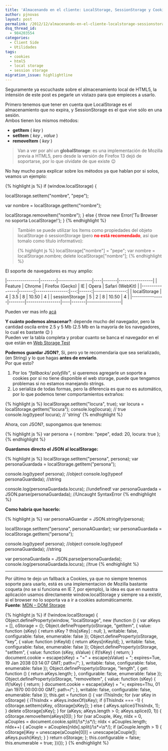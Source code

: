 ```yaml
---
title: 'Almacenando en el cliente: LocalStorage, SessionStorage y Cookies'
author: pjnovas
layout: post
permalink: /2012/12/almacenando-en-el-cliente-localstorage-sessionstorage-y-cookies/
dsq_thread_id:
  - 984203554
categories:
  - Client Side
  - Utilidades
tags:
  - cookies
  - html5
  - local storage
  - session storage
migration_issue: highlightline
---
```

Seguramente ya escuchaste sobre el almacenamiento local de HTML5, la intensión de este post es pegarle un vistazo para que empieces a usarlo.

Primero tenemos que tener en cuenta que LocalStorage es el almacenamiento que no expira, y SessionStorage es el que vive sólo en una sesión.  
Ambos tienen los mismos métodos:

  * **getItem** ( *key* )
  * **setItem** ( *key* , *value* )
  * **removeItem** ( *key* )

> Van a ver por ahí un **globalStorage**: es una implementación de Mozilla previa a HTML5, pero desde la versión de Firefox 13 dejó de soportarse, por lo que olvidate de que existe 😉

No hay mucho para explicar sobre los métodos ya que hablan por si solos, veamos un ejemplo:

{% highlight js %}
if (window.localStorage) {

  localStorage.setItem("nombre", "pepe");

  var nombre = localStorage.getItem("nombre");

  localStorage.removeItem("nombre");
}
else {
  throw new Error('Tu Browser no soporta LocalStorage!');
}
 {% endhighlight %}

> También se puede utilizar los Items como propiedades del objeto localStorage ó sessionStorage (pero <font style="color:red"><strong>no está recomendado</strong></font>, así que tomalo como título informativo):
>
> {% highlight js %}
localStorage["nombre"] = "pepe";
var nombre = localStorage.nombre;
delete localStorage["nombre"];
 {% endhighlight %}

El soporte de navegadores es muy amplio:

|----------------|--------|-----------------|----|-------|-----------------|
|    Feature     | Chrome | Firefox (Gecko) | IE | Opera | Safari (WebKit) |
|----------------|-------:|----------------:|---:|------:|----------------:|
| localStorage   |      4 | 3.5             |  8 | 10.50 |               4 |
| sessionStorage |      5 | 2               |  8 | 10.50 |               4 |
|----------------|--------|-----------------|----|-------|-----------------|

Pueden ver mas info [acá][1]

**Y cuánto podemos almacenar?**: depende mucho del navegador, pero la cantidad oscila entre 2.5 y 5 Mb (2.5 Mb en la mayoría de los navegadores, lo cual es bastante 😉 )  
Pueden ver la tabla completa y probar cuanto se banca el navegador en el que están en [Web Storage Test][2]

**Podemos guardar JSON?**, Si, pero yo te recomendaria que sea serializado, (en String) y lo que hagas **antes de enviarlo**.  
Por que esto?

  1. Por los *&#8220;fallbacks/ polyfills&#8221;*, si queremos agregarle un soporte a cookies por si no tiene disponible el web storage, puede que tengamos problemas si no estamos manejando strings.
  2. Lo serializa de todas formas, pero la diferencia es que no es automático, por lo que podemos tener comportamientos extraños:

{% highlight js %}
localStorage.setItem("locura", true);
  var locura = localStorage.getItem("locura");
  console.log(locura); // true
  console.log(typeof locura); // 'string'
 {% endhighlight %}

Ahora, con JSON?, supongamos que tenemos:

{% highlight js %}
var persona = {
    nombre: "pepe",
    edad: 20,
    locura: true
};
 {% endhighlight %}

**Guardamos directo el JSON al localStorage:**

{% highlight js %}
localStorage.setItem("persona", persona);
var personaGuardada = localStorage.getItem("persona");

console.log(typeof persona); //object
console.log(typeof personaGuardada); //string

console.log(personaGuardada.locura); //undefined!
var personaGuardada = JSON.parse(personaGuardada); //Uncaught SyntaxError
 {% endhighlight %}

**Como habría que hacerlo:**

<!--highlight:[1,9]-->
{% highlight js %}
var personaAGuardar = JSON.stringify(persona);

localStorage.setItem("persona", personaAGuardar);
var personaGuardada = localStorage.getItem("persona");

console.log(typeof persona); //object
console.log(typeof personaGuardada); //string

var personaGuardada = JSON.parse(personaGuardada);
console.log(personaGuardada.locura); //true
 {% endhighlight %}

* * *

Por último te dejo un fallback a Cookies, ya que no siempre tenemos soporte para usarlo, está es una implementacion de Mozilla bastante coqueta (no se si funciona en IE 7, por ejemplo), la idea es que en nuestra aplicación usamos directamente window.localStorage y siempre va a existir, si el browser no lo soporta va a ir a cookies automáticamente.  
**Fuente**: [MDN &#8211; DOM Storage][3]

{% highlight js %}
if (!window.localStorage) {
  Object.defineProperty(window, "localStorage", new (function () {
    var aKeys = [], oStorage = {};
    Object.defineProperty(oStorage, "getItem", {
      value: function (sKey) { return sKey ? this[sKey] : null; },
      writable: false,
      configurable: false,
      enumerable: false
    });
    Object.defineProperty(oStorage, "key", {
      value: function (nKeyId) { return aKeys[nKeyId]; },
      writable: false,
      configurable: false,
      enumerable: false
    });
    Object.defineProperty(oStorage, "setItem", {
      value: function (sKey, sValue) {
        if(!sKey) { return; }
        document.cookie = escape(sKey) + "=" + escape(sValue) + "; expires=Tue, 19 Jan 2038 03:14:07 GMT; path=/";
      },
      writable: false,
      configurable: false,
      enumerable: false
    });
    Object.defineProperty(oStorage, "length", {
      get: function () { return aKeys.length; },
      configurable: false,
      enumerable: false
    });
    Object.defineProperty(oStorage, "removeItem", {
      value: function (sKey) {
        if(!sKey) { return; }
        document.cookie = escape(sKey) + "=; expires=Thu, 01 Jan 1970 00:00:00 GMT; path=/";
      },
      writable: false,
      configurable: false,
      enumerable: false
    });
    this.get = function () {
      var iThisIndx;
      for (var sKey in oStorage) {
        iThisIndx = aKeys.indexOf(sKey);
        if (iThisIndx === -1) { oStorage.setItem(sKey, oStorage[sKey]); }
        else { aKeys.splice(iThisIndx, 1); }
        delete oStorage[sKey];
      }
      for (aKeys; aKeys.length > 0; aKeys.splice(0, 1)) { oStorage.removeItem(aKeys[0]); }
      for (var aCouple, iKey, nIdx = 0, aCouples = document.cookie.split(/\s*;\s*/); nIdx < aCouples.length; nIdx++) {
        aCouple = aCouples[nIdx].split(/\s*=\s*/);
        if (aCouple.length > 1) {
          oStorage[iKey = unescape(aCouple[0])] = unescape(aCouple[1]);
          aKeys.push(iKey);
        }
      }
      return oStorage;
    };
    this.configurable = false;
    this.enumerable = true;
  })());
}
 {% endhighlight %}

 [1]: http://caniuse.com/#feat=namevalue-storage
 [2]: http://dev-test.nemikor.com/web-storage/support-test/
 [3]: https://developer.mozilla.org/en-US/docs/DOM/Storage
